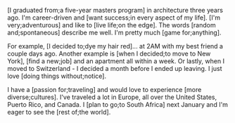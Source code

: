[I graduated from;a five-year masters program] in architecture three years ago. I'm career-driven and [want success;in every aspect of my life]. [I'm very;adventurous] and like to [live life;on the edge]. The words [random and;spontaneous] describe me well. I'm pretty much [game for;anything]. 
 
For example, [I decided to;dye my hair red]... at 2AM with my best friend a couple days ago. Another example is [when I decided;to move to New York], [find a new;job] and an apartment all within a week. Or lastly, when I moved to Switzerland - I decided a month before I ended up leaving. I just love [doing things without;notice]. 

I have a [passion for;traveling] and would love to experience [more diverse;cultures]. I've traveled a lot in Europe, all over the United States, Puerto Rico, and Canada. I [plan to go;to South Africa] next January and I'm eager to see the [rest of;the world]. 
